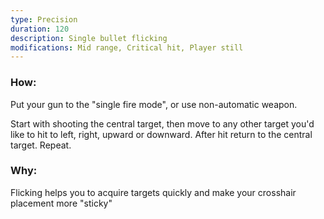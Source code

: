 ```yaml
---
type: Precision
duration: 120
description: Single bullet flicking
modifications: Mid range, Critical hit, Player still
---
```


### How:

Put your gun to the "single fire mode", or use non-automatic weapon.

Start with shooting the central target, then move to any other target you'd like to hit to left, right, upward or downward. After hit return to the central target. Repeat.

### Why:

Flicking helps you to acquire targets quickly and make your crosshair placement more "sticky"
